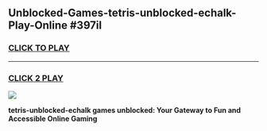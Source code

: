 
## Unblocked-Games-tetris-unblocked-echalk-Play-Online #397il
<h3>
<a href="https://news.freeplayer.one?title=tetris-unblocked-echalk&ref=3">CLICK TO PLAY</a></h3>
<hr>

<h3>
<a href="https://news.freeplayer.one?title=tetris-unblocked-echalk&ref=3">CLICK 2 PLAY</a>
  
</h3>

<a href="https://news.freeplayer.one?title=tetris-unblocked-echalk&ref=3"><img src="https://clearcache.store/games.png"></a>


**tetris-unblocked-echalk games unblocked: Your Gateway to Fun and Accessible Online Gaming**
